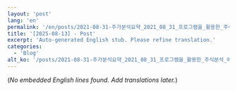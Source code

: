 ```yaml
---
layout: 'post'
lang: 'en'
permalink: '/en/posts/2021-08-31-주가분석요약_2021_08_31_프로그램을_활용한_주식분석_예상결과_18_53_52/'
title: '[2025-08-13] - Post'
excerpt: 'Auto-generated English stub. Please refine translation.'
categories:
  - 'Blog'
alt_ko: '/posts/2021-08-31-주가분석요약_2021_08_31_프로그램을_활용한_주식분석_예상결과_18_53_52/'
---
```


(*No embedded English lines found. Add translations later.*)
